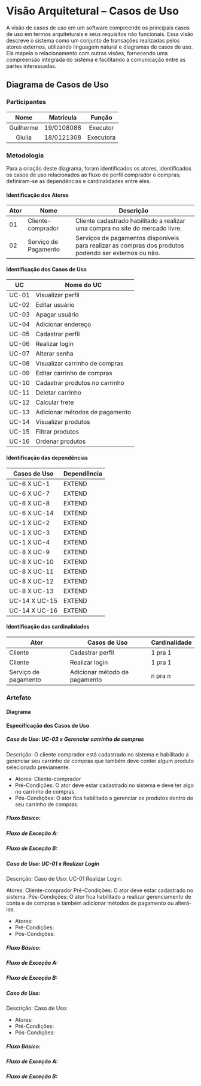 # Visão Arquitetural – Casos de Uso

A visão de casos de uso em um software compreende os principais casos de uso em termos arquiteturais e seus requisitos não funcionais. Essa visão descreve o sistema como um conjunto de transações realizadas pelos atores externos, utilizando linguagem natural e diagramas de casos de uso. Ela mapeia o relacionamento com outras visões, fornecendo uma compreensão integrada do sistema e facilitando a comunicação entre as partes interessadas.

## Diagrama de Casos de Uso

### Participantes

| Nome  | Matrícula  | Função |
| :--:  | :-------:  | :----: |
| Guilherme | 19/0108088 | Executor |
| Giulia | 18/0121308 | Executora |

### Metodologia

Para a criação deste diagrama, foram identificados os atores, identificados os casos de uso relacionados ao fluxo de perfil comprador e compras; definiram-se as dependências e cardinalidades entre eles.                      

#### Identificação dos Atores

| Ator | Nome | Descrição
| ---- | ---- | ---------
| 01 | Cliente-comprador | Cliente cadastrado habilitado a realizar uma compra no site do mercado livre.
| 02 | Serviço de Pagamento | Serviços de pagamentos disponíveis para realizar as compras dos produtos podendo ser externos ou não.

#### Identificação dos Casos de Uso

| UC | Nome do UC |
| -- | ---------- |
| UC-01 | Visualizar perfil
| UC-02 | Editar usuário
| UC-03 | Apagar usuário
| UC-04 | Adicionar endereço
| UC-05 | Cadastrar perfil
| UC-06 | Realizar login
| UC-07 | Alterar senha
| UC-08 | Visualizar carrinho de compras
| UC-09 | Editar carrinho de compras
| UC-10 | Cadastrar produtos no carrinho
| UC-11 | Deletar carrinho
| UC-12 | Calcular frete
| UC-13 | Adicionar métodos de pagamento
| UC-14 | Visualizar produtos
| UC-15 | Filtrar produtos
| UC-16 | Ordenar produtos

#### Identificação das dependências

| Casos de Uso | Dependência |
| -- | ---------- |
| UC-6 X UC-1 | EXTEND |
| UC-6 X UC-7 | EXTEND |
| UC-6 X UC-8 | EXTEND |
| UC-6 X UC-14 | EXTEND |
| UC-1 X UC-2 | EXTEND |
| UC-1 X UC-3 | EXTEND |
| UC-1 X UC-4 | EXTEND |
| UC-8 X UC-9 | EXTEND |
| UC-8 X UC-10 | EXTEND |
| UC-8 X UC-11 | EXTEND |
| UC-8 X UC-12 | EXTEND |
| UC-8 X UC-13 | EXTEND |
| UC-14 X UC-15 | EXTEND |
| UC-14 X UC-16 | EXTEND |


#### Identificação das cardinalidades

| Ator | Casos de Uso | Cardinalidade |
| -- | -- | ---------- |
| Cliente | Cadastrar perfil | 1 pra 1 |
| Cliente | Realizar login | 1 pra 1 |
| Serviço de pagamento| Adicionar método de pagamento | n pra n |


### Artefato

#### Diagrama 

#### Especificação dos Casos de Uso

##### Caso de Uso: UC-03 x Gerenciar carrinho de compras

Descrição: O cliente comprador está cadastrado no sistema e habilitado a gerenciar seu carrinho de compras que também deve conter algum produto selecionado previamente.

* Atores: Cliente-comprador
* Pré-Condições: O ator deve estar cadastrado no sistema e deve ter algo no carrinho de compras.
* Pós-Condições: O ator fica habilitado a gerenciar os produtos dentro de seu carrinho de compras.
##### Fluxo Básico: 

##### Fluxo de Exceção A: 

##### Fluxo de Exceção B:  

##### Caso de Uso: UC-01 x Realizar Login

Descrição: Caso de Uso: UC-01 Realizar Login:

Atores: Cliente-comprador
Pré-Condições: O ator deve estar cadastrado no sistema.
Pós-Condições: O ator fica habilitado a realizar gerenciamento de conta e de compras e também adicionar métodos de pagamento ou alterá-los. 

* Atores: 
* Pré-Condições: 
* Pós-Condições: 
##### Fluxo Básico: 

##### Fluxo de Exceção A: 

##### Fluxo de Exceção B: 

##### Caso de Uso: 
Descrição: Caso de Uso: 

* Atores: 
* Pré-Condições: 
* Pós-Condições: 
##### Fluxo Básico: 

##### Fluxo de Exceção A: 

##### Fluxo de Exceção B: 


